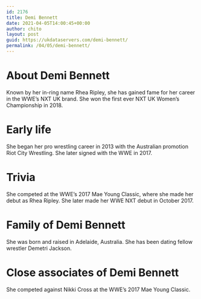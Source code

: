 ```yaml
---
id: 2176
title: Demi Bennett
date: 2021-04-05T14:00:45+00:00
author: chito
layout: post
guid: https://ukdataservers.com/demi-bennett/
permalink: /04/05/demi-bennett/
---
```




  
  
#  About Demi Bennett
                  
                  
                  
Known by her in-ring name Rhea Ripley, she has gained fame for her career in the WWE&#8217;s NXT UK brand. She won the first ever NXT UK Women&#8217;s Championship in 2018. 
                  
                
                
                
# Early life
                  
                  
                  
She began her pro wrestling career in 2013 with the Australian promotion Riot City Wrestling. She later signed with the WWE in 2017.
                  
                
                
                
# Trivia
                  
                  
                  
She competed at the WWE&#8217;s 2017 Mae Young Classic, where she made her debut as Rhea Ripley. She later made her WWE NXT debut in October 2017.
                  
                
                
                
# Family of Demi Bennett
                  
                  
                  
She was born and raised in Adelaide, Australia. She has been dating fellow wrestler Demetri Jackson.
                  
                
                
                
# Close associates of Demi Bennett
                  
                  
                  
She competed against Nikki Cross at the WWE&#8217;s 2017 Mae Young Classic.
                  
                
              
            
          
          
          
    
    
  
